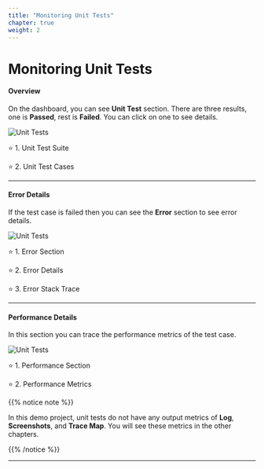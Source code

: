 ```yaml
---
title: "Monitoring Unit Tests"
chapter: true
weight: 2
---
```


# Monitoring Unit Tests

#### Overview

On the dashboard, you can see **Unit Test** section. There are three results, one is **Passed**, rest is **Failed**. You can click on one to see details.

![Unit Tests](/images/_foresight/_test_monitoring/unit-01.png)

⭐ 1. Unit Test Suite

⭐ 2. Unit Test Cases

---

#### Error Details
If the test case is failed then you can see the **Error** section to see error details.

![Unit Tests](/images/_foresight/_test_monitoring/unit-02.png)

⭐ 1. Error Section

⭐ 2. Error Details

⭐ 3. Error Stack Trace

---

#### Performance Details
In this section you can trace the performance metrics of the test case.

![Unit Tests](/images/_foresight/_test_monitoring/unit-03.png)

⭐ 1. Performance Section

⭐ 2. Performance Metrics

{{% notice note %}}

In this demo project, unit tests do not have any output metrics of **Log**, **Screenshots**, and **Trace Map**.
You will see these metrics in the other chapters.

{{% /notice %}}

---
